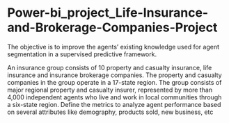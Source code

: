 # Power-bi_project_Life-Insurance-and-Brokerage-Companies-Project
The objective is to improve the agents’ existing knowledge used for agent segmentation in a supervised predictive framework.


An insurance group consists of 10 property and casualty insurance, life insurance and insurance brokerage companies. The property and casualty companies in the group operate in a 17-state region. The group consists of major regional property and casualty insurer, represented by more than 4,000 independent agents who live and work in local communities through a six-state region. Define the metrics to analyze agent performance based on several attributes like demography, products sold, new business, etc
